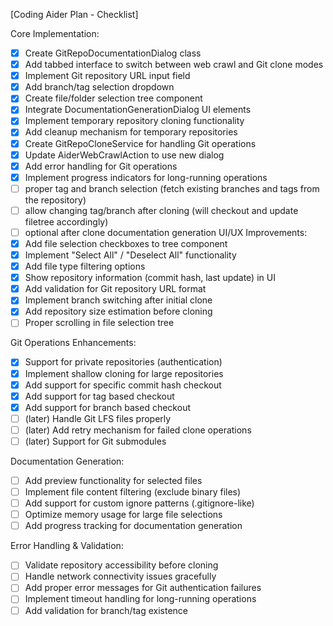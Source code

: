 [Coding Aider Plan - Checklist]

Core Implementation:
- [x] Create GitRepoDocumentationDialog class
- [x] Add tabbed interface to switch between web crawl and Git clone modes
- [x] Implement Git repository URL input field
- [x] Add branch/tag selection dropdown
- [x] Create file/folder selection tree component
- [x] Integrate DocumentationGenerationDialog UI elements
- [x] Implement temporary repository cloning functionality
- [x] Add cleanup mechanism for temporary repositories
- [x] Create GitRepoCloneService for handling Git operations
- [x] Update AiderWebCrawlAction to use new dialog
- [x] Add error handling for Git operations
- [x] Implement progress indicators for long-running operations
- [ ] proper tag and branch selection (fetch existing branches and tags from the repository)
- [ ] allow changing tag/branch after cloning (will checkout and update filetree accordingly)
- [ ] optional after clone documentation generation
UI/UX Improvements:
- [x] Add file selection checkboxes to tree component
- [x] Implement "Select All" / "Deselect All" functionality
- [x] Add file type filtering options
- [x] Show repository information (commit hash, last update) in UI
- [x] Add validation for Git repository URL format
- [x] Implement branch switching after initial clone
- [x] Add repository size estimation before cloning
- [ ] Proper scrolling in file selection tree

Git Operations Enhancements:
- [x] Support for private repositories (authentication)
- [x] Implement shallow cloning for large repositories
- [x] Add support for specific commit hash checkout
- [x] Add support for tag based checkout
- [x] Add support for branch based checkout
- [ ] (later) Handle Git LFS files properly
- [ ] (later) Add retry mechanism for failed clone operations
- [ ] (later) Support for Git submodules

Documentation Generation:
- [ ] Add preview functionality for selected files
- [ ] Implement file content filtering (exclude binary files)
- [ ] Add support for custom ignore patterns (.gitignore-like)
- [ ] Optimize memory usage for large file selections
- [ ] Add progress tracking for documentation generation

Error Handling & Validation:
- [ ] Validate repository accessibility before cloning
- [ ] Handle network connectivity issues gracefully
- [ ] Add proper error messages for Git authentication failures
- [ ] Implement timeout handling for long-running operations
- [ ] Add validation for branch/tag existence
